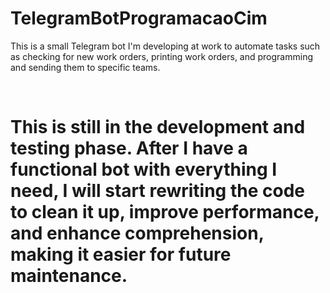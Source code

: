 # TelegramBotProgramacaoCim

<p>This is a small Telegram bot I'm developing at work to automate tasks such as checking for new work orders, printing work orders, and programming and sending them to specific teams.</p>

<br>

<h1>This is still in the development and testing phase. After I have a functional bot with everything I need, I will start rewriting the code to clean it up, improve performance, and enhance comprehension, making it easier for future maintenance.</h1>
